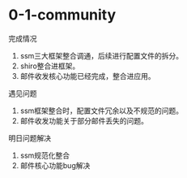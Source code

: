 # 0-1-community

<!--2016.11.29-->
完成情况
1. ssm三大框架整合调通，后续进行配置文件的拆分。
2. shiro整合进框架。
3. 邮件收发核心功能已经完成，整合进应用。

遇见问题
1. ssm框架整合时，配置文件冗余以及不规范的问题。
2. 邮件收发功能关于部分邮件丢失的问题。

明日问题解决
1. ssm规范化整合
2. 邮件核心功能bug解决

